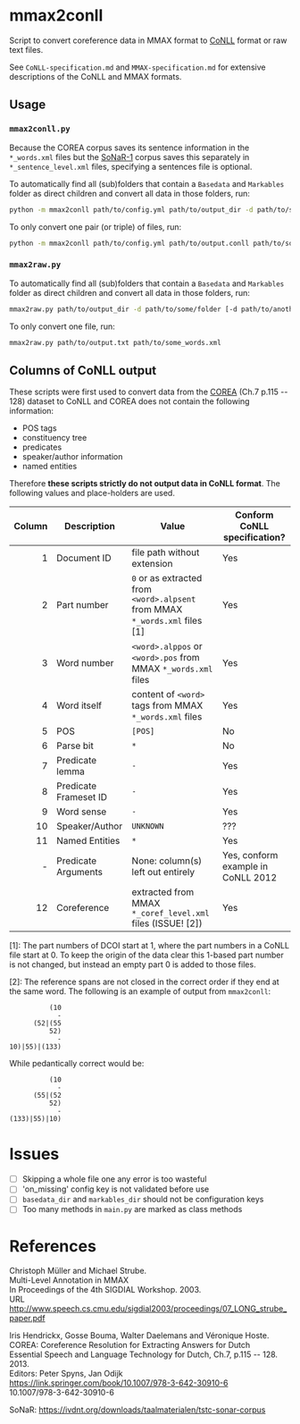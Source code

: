 # mmax2conll
Script to convert coreference data in MMAX format to [CoNLL][] format or raw text files.

See `CoNLL-specification.md` and `MMAX-specification.md` for extensive descriptions of the CoNLL and MMAX formats.


## Usage

### `mmax2conll.py`
Because the COREA corpus saves its sentence information in the `*_words.xml` files
but the [SoNaR-1][] corpus saves this separately in `*_sentence_level.xml` files,
specifying a sentences file is optional.

To automatically find all (sub)folders that contain a `Basedata` and `Markables` folder as direct children and convert all data in those folders, run:

```sh
python -m mmax2conll path/to/config.yml path/to/output_dir -d path/to/some/folder [-d path/to/another/folder ...]
```

To only convert one pair (or triple) of files, run:
```sh
python -m mmax2conll path/to/config.yml path/to/output.conll path/to/some_words.xml path/to/a_coref_level.xml [path/to/a_sentence_level.xml]
```

### `mmax2raw.py`
To automatically find all (sub)folders that contain a `Basedata` and `Markables` folder as direct children and convert all data in those folders, run:

```sh
mmax2raw.py path/to/output_dir -d path/to/some/folder [-d path/to/another/folder ...]
```

To only convert one file, run:
```sh
mmax2raw.py path/to/output.txt path/to/some_words.xml
```


## Columns of CoNLL output
These scripts were first used to convert data from the [COREA][] (Ch.7 p.115 -- 128) dataset to CoNLL and
COREA does not contain the following information:

 - POS tags
 - constituency tree
 - predicates
 - speaker/author information
 - named entities

Therefore **these scripts strictly do not output data in CoNLL format**.
The following values and place-holders are used.

| Column  | Description           | Value                                                                         | Conform CoNLL specification?
| ---:    | ---                   | ---                                                                           | ---
|       1 | Document ID           | file path without extension                                                   | Yes
|       2 | Part number           | `0` or as extracted from `<word>.alpsent` from MMAX `*_words.xml` files \[1\] | Yes
|       3 | Word number           | `<word>.alppos` or `<word>.pos` from MMAX `*_words.xml` files                 | Yes
|       4 | Word itself           | content of `<word>` tags from MMAX `*_words.xml` files                        | Yes
|       5 | POS                   | `[POS]`                                                                       | No
|       6 | Parse bit             | `*`                                                                           | No
|       7 | Predicate lemma       | `-`                                                                           | Yes
|       8 | Predicate Frameset ID | `-`                                                                           | Yes
|       9 | Word sense            | `-`                                                                           | Yes
|      10 | Speaker/Author        | `UNKNOWN`                                                                     | ???
|      11 | Named Entities        | `*`                                                                           | Yes
|       - | Predicate Arguments   | None: column(s) left out entirely                                             | Yes, conform example in CoNLL 2012
|      12 | Coreference           | extracted from MMAX `*_coref_level.xml` files (ISSUE! \[2\])                  | Yes

\[1\]:
  The part numbers of DCOI start at 1, where the part numbers in a CoNLL file start at 0.
  To keep the origin of the data clear this 1-based part number is not changed,
  but instead an empty part 0 is added to those files.

\[2\]:
  The reference spans are not closed in the correct order if they end at the same word. The following is an example of output from `mmax2conll`:

              (10
                -
          (52|(55
              52)
                -
    10)|55)|(133)

  While pedantically correct would be:

              (10
                -
          (55|(52
              52)
                -
    (133)|55)|10)


# Issues

 - [ ] Skipping a whole file one any error is too wasteful
 - [ ] 'on_missing' config key is not validated before use
 - [ ] `basedata_dir` and `markables_dir` should not be configuration keys
 - [ ] Too many methods in `main.py` are marked as class methods

# References
Christoph Müller and Michael Strube.<br>
Multi-Level Annotation in MMAX<br>
In Proceedings of the 4th SIGDIAL Workshop. 2003.<br>
URL http://www.speech.cs.cmu.edu/sigdial2003/proceedings/07_LONG_strube_paper.pdf


Iris Hendrickx, Gosse Bouma, Walter Daelemans and Véronique Hoste.<br>
COREA: Coreference Resolution for Extracting Answers for Dutch<br>
Essential Speech and Language Technology for Dutch, Ch.7, p.115 -- 128. 2013.<br>
Editors: Peter Spyns, Jan Odijk<br>
https://link.springer.com/book/10.1007/978-3-642-30910-6<br>
10.1007/978-3-642-30910-6<br>

SoNaR: https://ivdnt.org/downloads/taalmaterialen/tstc-sonar-corpus


[COREA]: https://link.springer.com/book/10.1007/978-3-642-30910-6
[CoNLL]: http://conll.cemantix.org/2012/data.html
[SoNaR-1]: https://ivdnt.org/downloads/taalmaterialen/tstc-sonar-corpus
